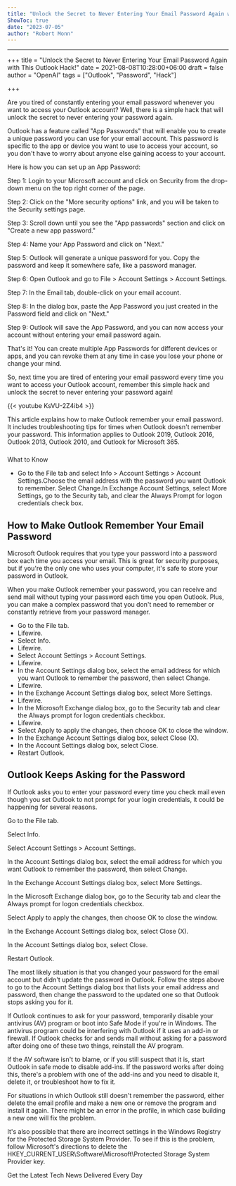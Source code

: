 ```yaml
---
title: "Unlock the Secret to Never Entering Your Email Password Again with This Outlook Hack!"
ShowToc: true 
date: "2023-07-05"
author: "Robert Monn"
---
```

*****
+++
title = "Unlock the Secret to Never Entering Your Email Password Again with This Outlook Hack!"
date = 2021-08-08T10:28:00+06:00
draft = false
author = "OpenAI"
tags = ["Outlook", "Password", "Hack"]

+++

Are you tired of constantly entering your email password whenever you want to access your Outlook account? Well, there is a simple hack that will unlock the secret to never entering your password again.

Outlook has a feature called "App Passwords" that will enable you to create a unique password you can use for your email account. This password is specific to the app or device you want to use to access your account, so you don't have to worry about anyone else gaining access to your account.

Here is how you can set up an App Password:

Step 1: Login to your Microsoft account and click on Security from the drop-down menu on the top right corner of the page.

Step 2: Click on the "More security options" link, and you will be taken to the Security settings page.

Step 3: Scroll down until you see the "App passwords" section and click on "Create a new app password."

Step 4: Name your App Password and click on "Next."

Step 5: Outlook will generate a unique password for you. Copy the password and keep it somewhere safe, like a password manager.

Step 6: Open Outlook and go to File > Account Settings > Account Settings.

Step 7: In the Email tab, double-click on your email account.

Step 8: In the dialog box, paste the App Password you just created in the Password field and click on "Next."

Step 9: Outlook will save the App Password, and you can now access your account without entering your email password again.

That's it! You can create multiple App Passwords for different devices or apps, and you can revoke them at any time in case you lose your phone or change your mind.

So, next time you are tired of entering your email password every time you want to access your Outlook account, remember this simple hack and unlock the secret to never entering your password again!

{{< youtube KsVU-2Z4ib4 >}} 




This article explains how to make Outlook remember your email password. It includes troubleshooting tips for times when Outlook doesn't remember your password. This information applies to Outlook 2019, Outlook 2016, Outlook 2013, Outlook 2010, and Outlook for Microsoft 365.

 
### 
What to Know
 
- Go to the File tab and select Info > Account Settings > Account Settings.Choose the email address with the password you want Outlook to remember. Select Change.In Exchange Account Settings, select More Settings, go to the Security tab, and clear the Always Prompt for logon credentials check box.

 
##   How to Make Outlook Remember Your Email Password  
 

Microsoft Outlook requires that you type your password into a password box each time you access your email. This is great for security purposes, but if you're the only one who uses your computer, it's safe to store your password in Outlook.

 

When you make Outlook remember your password, you can receive and send mail without typing your password each time you open Outlook. Plus, you can make a complex password that you don't need to remember or constantly retrieve from your password manager.

 
- Go to the File tab.
 - Lifewire.
 - Select Info.
 - Lifewire.
 - Select Account Settings > Account Settings.
 - Lifewire.
 - In the Account Settings dialog box, select the email address for which you want Outlook to remember the password, then select Change.
 - Lifewire.
 - In the Exchange Account Settings dialog box, select More Settings.
 - Lifewire.
 - In the Microsoft Exchange dialog box, go to the Security tab and clear the Always prompt for logon credentials checkbox.
 - Lifewire.
 - Select Apply to apply the changes, then choose OK to close the window.
 - In the Exchange Account Settings dialog box, select Close (X).
 - In the Account Settings dialog box, select Close.
 - Restart Outlook.

 
##   Outlook Keeps Asking for the Password  
 

If Outlook asks you to enter your password every time you check mail even though you set Outlook to not prompt for your login credentials, it could be happening for several reasons.

 

Go to the File tab.

 

Select Info.

 

Select Account Settings > Account Settings.

 

In the Account Settings dialog box, select the email address for which you want Outlook to remember the password, then select Change.

 

In the Exchange Account Settings dialog box, select More Settings.

 

In the Microsoft Exchange dialog box, go to the Security tab and clear the Always prompt for logon credentials checkbox.

 

Select Apply to apply the changes, then choose OK to close the window.

 

In the Exchange Account Settings dialog box, select Close (X).

 

In the Account Settings dialog box, select Close.

 

Restart Outlook.

 

The most likely situation is that you changed your password for the email account but didn't update the password in Outlook. Follow the steps above to go to the Account Settings dialog box that lists your email address and password, then change the password to the updated one so that Outlook stops asking you for it.

 

If Outlook continues to ask for your password, temporarily disable your antivirus (AV) program or boot into Safe Mode if you're in Windows. The antivirus program could be interfering with Outlook if it uses an add-in or firewall. If Outlook checks for and sends mail without asking for a password after doing one of these two things, reinstall the AV program.

 

If the AV software isn't to blame, or if you still suspect that it is, start Outlook in safe mode to disable add-ins. If the password works after doing this, there's a problem with one of the add-ins and you need to disable it, delete it, or troubleshoot how to fix it.

 

For situations in which Outlook still doesn't remember the password, either delete the email profile and make a new one or remove the program and install it again. There might be an error in the profile, in which case building a new one will fix the problem.

 

It's also possible that there are incorrect settings in the Windows Registry for the Protected Storage System Provider. To see if this is the problem, follow Microsoft's directions to delete the HKEY_CURRENT_USER\Software\Microsoft\Protected Storage System Provider key.

 

Get the Latest Tech News Delivered Every Day




